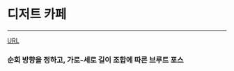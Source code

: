 # 디저트 카페
---

[URL](https://swexpertacademy.com/main/code/problem/problemDetail.do?contestProbId=AV5VwAr6APYDFAWu)

### 순회 방향을 정하고, 가로-세로 길이 조합에 따른 브루트 포스

